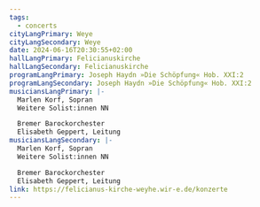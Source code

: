 ```yaml
---
tags:
  - concerts
cityLangPrimary: Weye
cityLangSecondary: Weye
date: 2024-06-16T20:30:55+02:00
hallLangPrimary: Felicianuskirche
hallLangSecondary: Felicianuskirche
programLangPrimary: Joseph Haydn »Die Schöpfung« Hob. XXI:2
programLangSecondary: Joseph Haydn »Die Schöpfung« Hob. XXI:2
musiciansLangPrimary: |-
  Marlen Korf, Sopran
  Weitere Solist:innen NN

  Bremer Barockorchester
  Elisabeth Geppert, Leitung
musiciansLangSecondary: |-
  Marlen Korf, Sopran
  Weitere Solist:innen NN

  Bremer Barockorchester
  Elisabeth Geppert, Leitung
link: https://felicianus-kirche-weyhe.wir-e.de/konzerte
---
```

